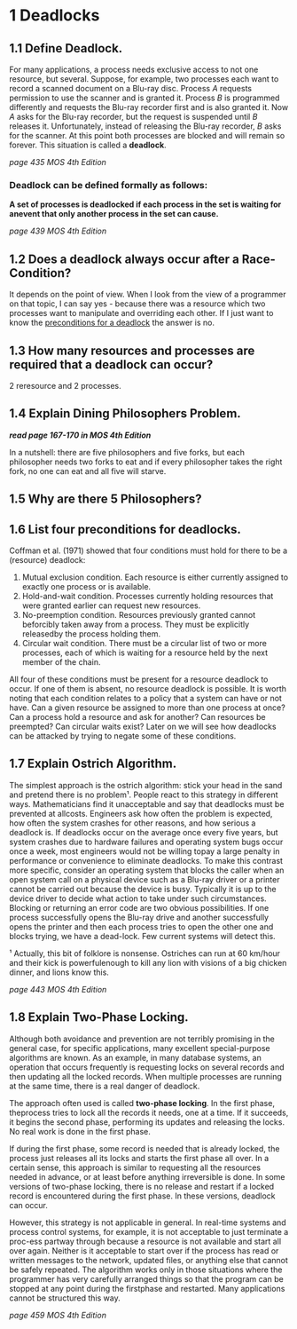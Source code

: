 # 1 Deadlocks

## 1.1 Define Deadlock.
For many applications, a process needs exclusive access to not one resource, but several. Suppose, for example, two processes each want to record a scanned document on a Blu-ray disc. Process *A* requests permission to use the scanner and is granted it. Process *B* is programmed differently and requests the Blu-ray recorder first and is also granted it. Now *A* asks for the Blu-ray recorder, but the request is suspended until *B* releases it.  Unfortunately, instead of releasing the Blu-ray recorder, *B* asks for the scanner.  At this point both processes are blocked and will remain so forever.  This situation is called a **deadlock**.

*page 435 MOS 4th Edition*

### Deadlock can be defined formally as follows:
**A  set  of  processes  is  deadlocked  if  each  process  in  the  set  is  waiting  for  anevent that only another process in the set can cause.**

*page 439 MOS 4th Edition*
## 1.2 Does a deadlock always occur after a Race-Condition?
It depends on the point of view. When I look from the view of a programmer on that topic, I can say yes - because there was a resource which two processes want to manipulate and overriding each other. If I just want to know the [preconditions for a deadlock](https://github.com/ich-bin-du/OperatingSystem/tree/master/08_deadlocks#deadlock-can-be-defined-formally-as-follows) the answer is no. 

## 1.3 How many resources and processes are required that a deadlock can occur?
2 reresource and 2 processes. 

## 1.4 Explain Dining Philosophers Problem.
***read page 167-170 in MOS 4th Edition***

In a nutshell: there are five philosophers and five forks, but each philosopher needs two forks to eat and if every philosopher takes the right fork, no one can eat and all five will starve. 

## 1.5 Why are there 5 Philosophers?

## 1.6 List four preconditions for deadlocks.
Coffman et al. (1971) showed that four conditions must hold for there to be a (resource) deadlock:
1. Mutual exclusion condition.  Each resource is either currently assigned to exactly one process or is available.
2. Hold-and-wait  condition.  Processes  currently  holding  resources  that were granted earlier can request new resources.
3. No-preemption  condition.   Resources  previously  granted  cannot  beforcibly taken away from a process.  They must be explicitly releasedby the process holding them.
4. Circular wait condition.  There must be a circular list of two or more processes, each of which is waiting  for a resource held by the next member of the chain. 

All four of these conditions must be present for a resource deadlock to occur.  If one of them is absent, no resource deadlock is possible. It is worth noting that each condition relates to a policy that a system can have or not have. Can a given resource be assigned to more than one process at once? Can a process hold a resource and ask for another?  Can resources be preempted? Can  circular  waits  exist? Later on we will see how deadlocks can be attacked by trying to negate some of these conditions.

## 1.7 Explain Ostrich Algorithm.
The simplest approach is the ostrich algorithm: stick your head in the sand and pretend there is no problem¹. People react to this strategy in different ways.  Mathematicians find it unacceptable and say that deadlocks must be prevented at allcosts. Engineers ask how often the problem is expected, how often the system crashes for other reasons, and how serious a deadlock is. If deadlocks occur on the average once every five years, but system crashes due to hardware failures and operating system bugs  occur once a week, most engineers would not be willing topay a large penalty in performance or convenience to eliminate deadlocks. To make this contrast more specific, consider an operating system that blocks the caller when an open system call on a physical device such as a Blu-ray driver or a printer cannot be carried out because the device is busy. Typically it is up  to the device driver to decide what action to take under such circumstances.  Blocking or returning an error code are two obvious possibilities. If one process successfully opens the Blu-ray drive and another successfully opens the printer and then each process tries to open the other one and blocks trying, we have a dead-lock. Few current systems will detect this.

¹ Actually, this bit of folklore is nonsense. Ostriches can run at 60 km/hour and their kick is powerfulenough to kill any lion with visions of a big chicken dinner, and lions know this.

*page 443 MOS 4th Edition*

## 1.8 Explain Two-Phase Locking.

Although both avoidance and prevention are not terribly promising in the general case, for specific applications, many excellent special-purpose algorithms are known. As an example, in many database systems, an operation that occurs frequently is requesting locks on several records and then updating all the locked records. When multiple processes are running at the same time, there is a real danger of deadlock.

 The  approach  often  used  is  called **two-phase  locking**.  In the  first  phase,  theprocess tries to lock all the records it needs, one at a time.  If it succeeds, it begins the second phase, performing its updates and releasing the locks.  No real work is done in the first phase. 

If during the first phase, some record is needed that is already locked, the process  just  releases  all  its  locks  and  starts  the  first  phase  all  over.   In a certain  sense, this  approach  is  similar  to  requesting  all  the  resources  needed  in  advance,  or  at least before anything irreversible is done.  In some versions of two-phase locking, there  is  no  release  and  restart  if  a  locked  record  is  encountered  during  the  first phase.  In these versions, deadlock can occur.

However, this  strategy  is  not  applicable  in  general.  In  real-time  systems  and process control systems, for example, it is not acceptable to just terminate a proc-ess  partway  through  because  a  resource  is  not  available  and  start  all  over  again. Neither is it acceptable to start over if the process has read or written messages to the network, updated files, or anything else that cannot be safely repeated.  The algorithm  works  only  in  those  situations  where  the  programmer  has  very  carefully arranged  things  so  that  the  program  can  be  stopped  at  any  point  during  the  firstphase and restarted.  Many applications cannot be structured this way.

*page 459 MOS 4th Edition*
